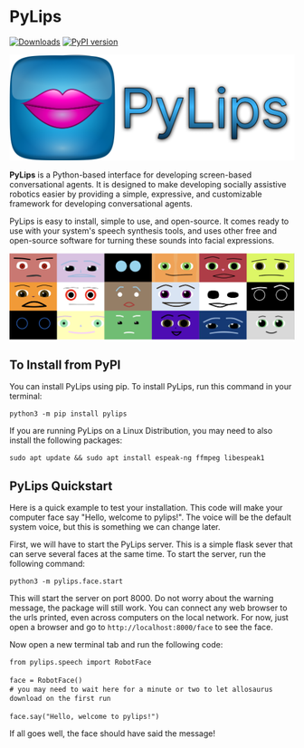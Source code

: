 # PyLips

[![Downloads](https://static.pepy.tech/badge/pylips)](https://pepy.tech/project/pylips) [![PyPI version](https://badge.fury.io/py/pylips.svg)](https://badge.fury.io/py/pylips)

![The PyLips Logo](docs/source/_static/imgs/pylips_text.png)

**PyLips** is a Python-based interface for developing screen-based conversational agents.
It is designed to make developing socially assistive robotics easier by providing a
simple, expressive, and customizable framework for developing conversational agents.


PyLips is easy to install, simple to use, and open-source.
It comes ready to use with your system's speech synthesis tools, and
uses other free and open-source software for turning these sounds into facial expressions.

![The PyLips Faces](docs/source/_static/imgs/many_faces.png)

## To Install from PyPI

You can install PyLips using pip. To install PyLips, run this command in your terminal:

```
python3 -m pip install pylips
```

If you are running PyLips on a Linux Distribution, you may need to also install the following packages:

```
sudo apt update && sudo apt install espeak-ng ffmpeg libespeak1
```

## PyLips Quickstart

Here is a quick example to test your installation. This code will make your computer face say 
"Hello, welcome to pylips!". The voice will be the default system voice, but this is something
we can change later.

First, we will have to start the PyLips server. This is a simple flask sever that can serve several
faces at the same time. To start the server, run the following command:

```
python3 -m pylips.face.start
```

This will start the server on port 8000. Do not worry about the warning message, the package will 
still work. You can connect any web browser to the urls printed, even across computers on the local network.
For now, just open a browser and go to `http://localhost:8000/face` to see the face.

Now open a new terminal tab and run the following code:

```
from pylips.speech import RobotFace

face = RobotFace()
# you may need to wait here for a minute or two to let allosaurus download on the first run

face.say("Hello, welcome to pylips!")
```

If all goes well, the face should have said the message!


